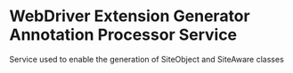 WebDriver Extension Generator Annotation Processor Service
===================

Service used to enable the generation of SiteObject and SiteAware classes